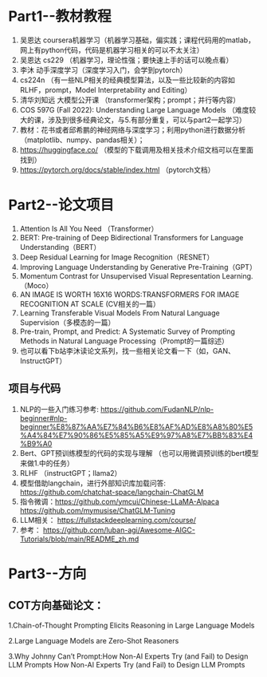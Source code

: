 # Part1--教材教程
1. 吴恩达 coursera机器学习（机器学习基础，偏实践；课程代码用的matlab，网上有python代码，代码是机器学习相关的可以不太关注）
2. 吴恩达 cs229 （机器学习，理论性强；要快速上手的话可以晚点看）
3. 李沐  动手深度学习（深度学习入门，会学到pytorch）
4. cs224n （有一些NLP相关的经典模型算法，以及一些比较新的内容如RLHF，prompt，Model Interpretability and Editing）
5. 清华刘知远 大模型公开课 （transformer架构；prompt；并行等内容）
6. COS 597G (Fall 2022): Understanding Large Language Models （难度较大的课，涉及到很多经典论文，与5.有部分重复，可以与part2一起学习）
7. 教材：花书或者邱希鹏的神经网络与深度学习；利用python进行数据分析（matplotlib、numpy、pandas相关）；
8. https://huggingface.co/  （模型的下载调用及相关技术介绍文档可以在里面找到）
9. https://pytorch.org/docs/stable/index.html   （pytorch文档）

# Part2--论文项目
1. Attention Is All You Need （Transformer）
2. BERT: Pre-training of Deep Bidirectional Transformers for Language Understanding（BERT）
3. Deep Residual Learning for Image Recognition（RESNET）
4. Improving Language Understanding by Generative Pre-Training（GPT）
5. Momentum Contrast for Unsupervised Visual Representation Learning. （Moco）
6. AN IMAGE IS WORTH 16X16 WORDS:TRANSFORMERS FOR IMAGE RECOGNITION AT SCALE (CV相关的一篇）
7. Learning Transferable Visual Models From Natural Language Supervision（多模态的一篇）
8. Pre-train, Prompt, and Predict: A Systematic Survey of Prompting Methods in Natural Language Processing（Prompt的一篇综述）
9. 也可以看下b站李沐读论文系列，找一些相关论文看一下（如，GAN、InstructGPT）

    
## 项目与代码
1. NLP的一些入门练习参考: https://github.com/FudanNLP/nlp-beginner#nlp-beginner%E8%87%AA%E7%84%B6%E8%AF%AD%E8%A8%80%E5%A4%84%E7%90%86%E5%85%A5%E9%97%A8%E7%BB%83%E4%B9%A0
2. Bert、GPT预训练模型的代码的实现与理解 （也可以用微调预训练的bert模型来做1.中的任务）
3. RLHF （instructGPT；llama2）
4. 模型借助langchain，进行外部知识库加载问答: https://github.com/chatchat-space/langchain-ChatGLM
5. 指令微调：https://github.com/ymcui/Chinese-LLaMA-Alpaca   https://github.com/mymusise/ChatGLM-Tuning
6. LLM相关： https://fullstackdeeplearning.com/course/
7. 参考： https://github.com/luban-agi/Awesome-AIGC-Tutorials/blob/main/README_zh.md

# Part3--方向
## COT方向基础论文：
1.Chain-of-Thought Prompting Elicits Reasoning in Large Language Models

2.Large Language Models are Zero-Shot Reasoners

3.Why Johnny Can’t Prompt:How Non-AI Experts Try (and Fail) to Design LLM Prompts How Non-AI Experts Try (and Fail) to Design LLM Prompts
